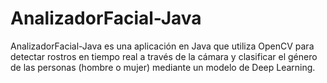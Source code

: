 # AnalizadorFacial-Java
 AnalizadorFacial-Java es una aplicación en Java que utiliza OpenCV para detectar rostros en tiempo real a través de la cámara y clasificar el género de las personas (hombre o mujer) mediante un modelo de Deep Learning.
